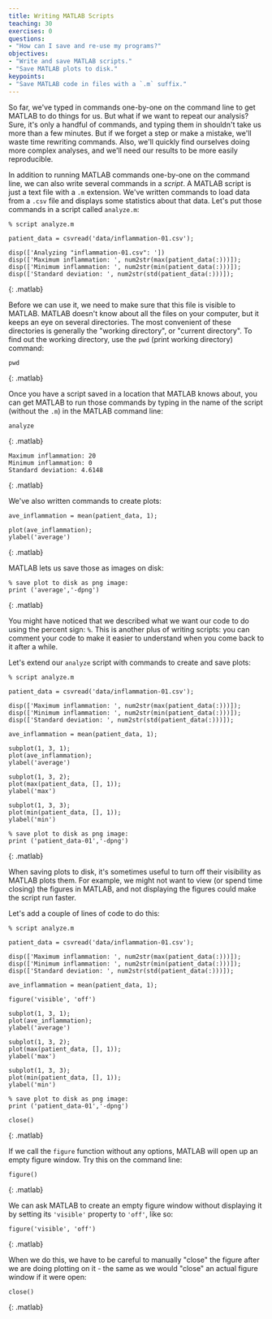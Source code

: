 ```yaml
---
title: Writing MATLAB Scripts
teaching: 30
exercises: 0
questions:
- "How can I save and re-use my programs?"
objectives:
- "Write and save MATLAB scripts."
- "Save MATLAB plots to disk."
keypoints:
- "Save MATLAB code in files with a `.m` suffix."
---
```


So far, we've typed in commands one-by-one on the command line
to get MATLAB to do things for us. But what if we want to repeat
our analysis? Sure, it's only a handful of commands,
and typing them in shouldn't take
us more than a few minutes. But if we forget a step or make a mistake,
we'll waste time rewriting commands. Also, we'll quickly find ourselves
doing more complex analyses, and we'll need our results to
be more easily reproducible.

In addition to running MATLAB commands one-by-one on the
command line, we can
also write several commands in a _script_. A MATLAB script
is just a text file with a `.m` extension. We've written
commands to load data from a `.csv` file and
displays some statistics about that data. Let's
put those commands in a script called `analyze.m`:

~~~
% script analyze.m

patient_data = csvread('data/inflammation-01.csv');

disp(['Analyzing "inflammation-01.csv": '])
disp(['Maximum inflammation: ', num2str(max(patient_data(:)))]);
disp(['Minimum inflammation: ', num2str(min(patient_data(:)))]);
disp(['Standard deviation: ', num2str(std(patient_data(:)))]);
~~~
{: .matlab}

Before we can use it, we need to make sure that this file is
visible to MATLAB. MATLAB doesn't know about all the files on your
computer, but it keeps an eye on several directories.
The most convenient of these directories is generally the
"working directory", or "current directory". To find out the
working directory, use the `pwd` (print working directory) command:

~~~
pwd
~~~
{: .matlab}

Once you have a script saved in a location that MATLAB knows about,
you can get MATLAB to run those commands by typing in the name
of the script (without the `.m`) in the MATLAB command line:

~~~
analyze
~~~
{: .matlab}

~~~
Maximum inflammation: 20
Minimum inflammation: 0
Standard deviation: 4.6148
~~~
{: .matlab}

We've also written commands to create plots:

~~~
ave_inflammation = mean(patient_data, 1);

plot(ave_inflammation);
ylabel('average')
~~~
{: .matlab}

MATLAB lets us save those as
images on disk:

~~~
% save plot to disk as png image:
print ('average','-dpng')
~~~
{: .matlab}

You might have noticed that we described what we want
our code to do using the percent sign: `%`.
This is another plus of writing scripts: you can comment
your code to make it easier to understand when you come
back to it after a while.

Let's extend our `analyze` script with commands to
create and save plots:

~~~
% script analyze.m

patient_data = csvread('data/inflammation-01.csv');

disp(['Maximum inflammation: ', num2str(max(patient_data(:)))]);
disp(['Minimum inflammation: ', num2str(min(patient_data(:)))]);
disp(['Standard deviation: ', num2str(std(patient_data(:)))]);

ave_inflammation = mean(patient_data, 1);

subplot(1, 3, 1);
plot(ave_inflammation);
ylabel('average')

subplot(1, 3, 2);
plot(max(patient_data, [], 1));
ylabel('max')

subplot(1, 3, 3);
plot(min(patient_data, [], 1));
ylabel('min')

% save plot to disk as png image:
print ('patient_data-01','-dpng')
~~~
{: .matlab}

When saving plots to disk,
it's sometimes useful to turn off their visibility as MATLAB plots them.
For example, we might not want to view (or spend time closing) the figures in MATLAB, and
not displaying the figures could make the script run faster.

Let's add a couple of lines of code to do this:

~~~
% script analyze.m

patient_data = csvread('data/inflammation-01.csv');

disp(['Maximum inflammation: ', num2str(max(patient_data(:)))]);
disp(['Minimum inflammation: ', num2str(min(patient_data(:)))]);
disp(['Standard deviation: ', num2str(std(patient_data(:)))]);

ave_inflammation = mean(patient_data, 1);

figure('visible', 'off')

subplot(1, 3, 1);
plot(ave_inflammation);
ylabel('average')

subplot(1, 3, 2);
plot(max(patient_data, [], 1));
ylabel('max')

subplot(1, 3, 3);
plot(min(patient_data, [], 1));
ylabel('min')

% save plot to disk as png image:
print ('patient_data-01','-dpng')

close()
~~~
{: .matlab}

If we call the `figure` function without any options,
MATLAB will open up an empty figure window.
Try this on the command line:

~~~
figure()
~~~
{: .matlab}

We can ask MATLAB to create an empty figure window without
displaying it by setting its `'visible'` property to `'off'`, like so:

~~~
figure('visible', 'off')
~~~
{: .matlab}

When we do this, we have to be careful to manually "close" the figure
after we are doing plotting on it - the same as we would "close"
an actual figure window if it were open:

~~~
close()
~~~
{: .matlab}
